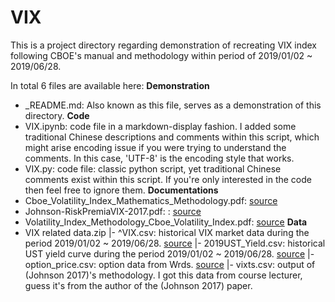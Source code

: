# VIX
This is a project directory regarding demonstration of recreating VIX index following CBOE's manual and methodology within period of 2019/01/02 ~ 2019/06/28.

In total 6 files are available here:
**Demonstration**
- _README.md: Also known as this file, serves as a demonstration of this directory.
**Code**
- VIX.ipynb: code file in a markdown-display fashion. I added some traditional Chinese descriptions and comments within this script, which might arise encoding issue if you were trying to understand the comments. In this case, 'UTF-8' is the encoding style that works.
- VIX.py: code file: classic python script, yet traditional Chinese comments exist within this script. If you're only interested in the code then feel free to ignore them.
**Documentations**
- Cboe_Volatility_Index_Mathematics_Methodology.pdf: [source](https://cdn.cboe.com/api/global/us_indices/governance/VIX_Methodology.pdf)
- Johnson-RiskPremiaVIX-2017.pdf: : [source](https://cdn.cboe.com/api/global/us_indices/governance/Cboe_Volatility_Index_Mathematics_Methodology.pdf)
- Volatility_Index_Methodology_Cboe_Volatility_Index.pdf: [source](https://cdn.cboe.com/api/global/us_indices/governance/Cboe_Volatility_Index_Mathematics_Methodology.pdf)
**Data**
- VIX related data.zip
|- ^VIX.csv: historical VIX market data during the period 2019/01/02 ~ 2019/06/28. [source](https://www.investing.com/indices/us-spx-500-historical-data)
|- 2019UST_Yield.csv: historical UST yield curve during the period 2019/01/02 ~ 2019/06/28. [source](https://home.treasury.gov/resource-center/data-chart-center/interest-rates/TextView?type=daily_treasury_yield_curve&field_tdr_date_value_month=202405)
|- option_price.csv: option data from Wrds. [source](https://wrds-www.wharton.upenn.edu/)
|- vixts.csv: output of (Johnson 2017)'s methodology. I got this data from course lecturer, guess it's from the author of the (Johnson 2017) paper.
